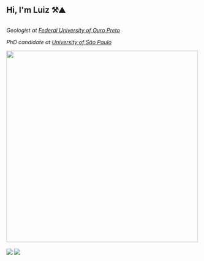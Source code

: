 <h2>Hi, I'm Luiz ⚒️⛰️</h2>
<div class="row">
  <div class="column">
  <p><em>Geologist at <a href="http://www.ufop.br"> Federal University of Ouro Preto</a>
  <p><em>PhD candidate at <a href="https://www5.usp.br/"> University of São Paulo</a></div>
  <div class="column"><img src="https://i.imgur.com/QQWsZLn.gif" width="500">
  </div>
</div>

<br>
<div>
  <a href="https://www.linkedin.com/in/dutraluiz/" target="_blank"><img src="https://img.shields.io/badge/-LinkedIn-%230077B5?style=for-the-badge&logo=linkedin&logoColor=white" target="_blank"></a>
  <a href = "https://www.researchgate.net/profile/Luiz-Dutra-2"><img src="https://img.shields.io/badge/ResearchGate-00CCBB?style=for-the-badge&logo=ResearchGate&logoColor=white" target="_blank"></a>
</div>
